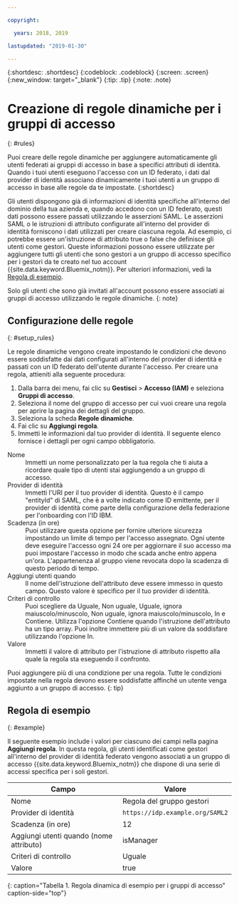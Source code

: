 ```yaml
---

copyright:

  years: 2018, 2019

lastupdated: "2019-01-30"

---
```


{:shortdesc: .shortdesc}
{:codeblock: .codeblock}
{:screen: .screen}
{:new_window: target="_blank"}
{:tip: .tip}
{:note: .note}

# Creazione di regole dinamiche per i gruppi di accesso
{: #rules}

Puoi creare delle regole dinamiche per aggiungere automaticamente gli utenti federati ai gruppi di accesso in base a specifici attributi di identità. Quando i tuoi utenti eseguono l'accesso con un ID federato, i dati dal provider di identità associano dinamicamente i tuoi utenti a un gruppo di accesso in base alle regole da te impostate.
{:shortdesc}

Gli utenti dispongono già di informazioni di identità specifiche all'interno del dominio della tua azienda e, quando accedono con un ID federato, questi dati possono essere passati utilizzando le asserzioni SAML. Le asserzioni SAML o le istruzioni di attributo configurate all'interno del provider di identità forniscono i dati utilizzati per creare ciascuna regola. Ad esempio, ci potrebbe essere un'istruzione di attributo true o false che definisce gli utenti come gestori. Queste informazioni possono essere utilizzate per aggiungere tutti gli utenti che sono gestori a un gruppo di accesso specifico per i gestori da te creato nel tuo account {{site.data.keyword.Bluemix_notm}}. Per ulteriori informazioni, vedi la [Regola di esempio](/docs/iam?topic=iam-rules#example).

Solo gli utenti che sono già invitati all'account possono essere associati ai gruppi di accesso utilizzando le regole dinamiche.
{: note}

## Configurazione delle regole
{: #setup_rules}

Le regole dinamiche vengono create impostando le condizioni che devono essere soddisfatte dai dati configurati all'interno del provider di identità e passati con un ID federato dell'utente durante l'accesso. Per creare una regola, attieniti alla seguente procedura:

1. Dalla barra dei menu, fai clic su **Gestisci** &gt; **Accesso (IAM)** e seleziona **Gruppi di accesso**.
2. Seleziona il nome del gruppo di accesso per cui vuoi creare una regola per aprire la pagina dei dettagli del gruppo.
3. Seleziona la scheda **Regole dinamiche**.
4. Fai clic su **Aggiungi regola**.
5. Immetti le informazioni dal tuo provider di identità. Il seguente elenco fornisce i dettagli per ogni campo obbligatorio.

<dl>
<dt>Nome</dt>
<dd>Immetti un nome personalizzato per la tua regola che ti aiuta a ricordare quale tipo di utenti stai aggiungendo a un gruppo di accesso.</dd>
<dt>Provider di identità</dt>
<dd>Immetti l'URI per il tuo provider di identità. Questo è il campo "entityId" di SAML, che è a volte indicato come ID emittente, per il provider di identità come parte della configurazione della federazione per l'onboarding con l'ID IBM.</dd>
<dt>Scadenza (in ore)</dt>
<dd>Puoi utilizzare questa opzione per fornire ulteriore sicurezza impostando un limite di tempo per l'accesso assegnato. Ogni utente deve eseguire l'accesso ogni 24 ore per aggiornare il suo accesso ma puoi impostare l'accesso in modo che scada anche entro appena un'ora. L'appartenenza al gruppo viene revocata dopo la scadenza di questo periodo di tempo.</dd>
<dt>Aggiungi utenti quando</dt>
<dd>Il nome dell'istruzione dell'attributo deve essere immesso in questo campo. Questo valore è specifico per il tuo provider di identità.</dd>
<dt>Criteri di controllo</dt>
<dd>Puoi scegliere da Uguale, Non uguale, Uguale, ignora maiuscolo/minuscolo, Non uguale, ignora maiuscolo/minuscolo, In e Contiene. Utilizza l'opzione Contiene quando l'istruzione dell'attributo ha un tipo array. Puoi inoltre immettere più di un valore da soddisfare utilizzando l'opzione In.</dd>
<dt>Valore</dt>
<dd>Immetti il valore di attributo per l'istruzione di attributo rispetto alla quale la regola sta eseguendo il confronto.</dd>
</dl>

Puoi aggiungere più di una condizione per una regola. Tutte le condizioni impostate nella regola devono essere soddisfatte affinché un utente venga aggiunto a un gruppo di accesso.
{: tip}

## Regola di esempio
{: #example}

Il seguente esempio include i valori per ciascuno dei campi nella pagina **Aggiungi regola**. In questa regola, gli utenti identificati come gestori all'interno del provider di identità federato vengono associati a un gruppo di accesso {{site.data.keyword.Bluemix_notm}} che dispone di una serie di accessi specifica per i soli gestori.

| Campo | Valore |
|----------|---------|
| Nome | Regola del gruppo gestori |
| Provider di identità | `https://idp.example.org/SAML2` |
| Scadenza (in ore) | 12 |
| Aggiungi utenti quando (nome attributo) | isManager |
| Criteri di controllo | Uguale  |
| Valore |  true |
{: caption="Tabella 1. Regola dinamica di esempio per i gruppi di accesso" caption-side="top"}
